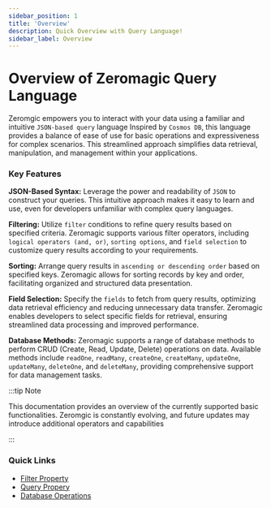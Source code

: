 ```yaml
---
sidebar_position: 1
title: 'Overview'
description: Quick Overview with Query Language! 
sidebar_label: Overview 
---
```


# Overview of Zeromagic Query Language

Zeromgic empowers you to interact with your data using a familiar and intuitive `JSON-based query` language Inspired by `Cosmos DB`, this language provides a balance of ease of use for basic operations and expressiveness for complex scenarios. This streamlined approach simplifies data retrieval, manipulation, and management within your applications.

### Key Features

**JSON-Based Syntax:** Leverage the power and readability of `JSON` to construct your queries. This intuitive approach makes it easy to learn and use, even for developers unfamiliar with complex query languages.

**Filtering:** Utilize `filter` conditions to refine query results based on specified criteria. Zeromagic supports various filter operators, including `logical operators (and, or)`, `sorting options`, and `field selection` to customize query results according to your requirements.

**Sorting:** Arrange query results in `ascending or descending order` based on specified keys. Zeromagic allows for sorting records by key and order, facilitating organized and structured data presentation.

**Field Selection:** Specify the `fields`    to fetch from query results, optimizing data retrieval efficiency and reducing unnecessary data transfer. Zeromagic enables developers to select specific fields for retrieval, ensuring streamlined data processing and improved performance.

**Database Methods:** Zeromagic supports a range of database methods to perform CRUD (Create, Read, Update, Delete) operations on data. Available methods include `readOne`, `readMany`, `createOne`, `createMany`, `updateOne`, `updateMany`, `deleteOne`, and `deleteMany`, providing comprehensive support for data management tasks.

:::tip Note

This documentation provides an overview of the currently supported basic functionalities. Zeromgic is constantly evolving, and future updates may introduce additional operators and capabilities

:::


### Quick Links
- [Filter Property](/datasources/zeromagic-query-language/operators-property#filter-property)
- [Query Propery](/datasources/zeromagic-query-language/operators-property#query-property)
- [Database Operations](/datasources/zeromagic-query-language/database-operations) 
